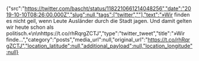 {"src":"https://twitter.com/bascht/status/1182210661214048256","date":"2019-10-10T08:26:00.000Z","slug":null,"tags":["twitter",""],"text":"»Wir finden es nicht geil, wenn Leute Ausländer durch die Stadt jagen. Und damit gelten wir heute schon als politisch.«\n\nhttps://t.co/rhRqrgZCTJ","type":"twitter_tweet","title":"»Wir finde…","category":"posts","media_url":null,"original_url":"https://t.co/rhRqrgZCTJ","location_latitude":null,"additional_payload":null,"location_longitude":null}